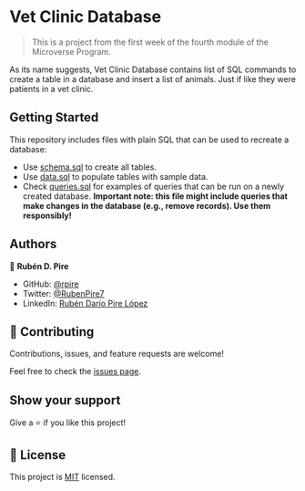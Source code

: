 # Vet Clinic Database

> This is a project from the first week of the fourth module of the Microverse Program.

As its name suggests, Vet Clinic Database contains list of SQL commands to create a table in a database and insert a list of animals. Just if like they were patients in a vet clinic.


## Getting Started

This repository includes files with plain SQL that can be used to recreate a database:

- Use [schema.sql](./schema.sql) to create all tables.
- Use [data.sql](./data.sql) to populate tables with sample data.
- Check [queries.sql](./queries.sql) for examples of queries that can be run on a newly created database. **Important note: this file might include queries that make changes in the database (e.g., remove records). Use them responsibly!**


## Authors

👤 **Rubén D. Pire**

- GitHub: [@rpire](https://github.com/rpire)
- Twitter: [@RubenPire7](https://twitter.com/RubenPire7)
- LinkedIn: [Rubén Darío Pire López](https://www.linkedin.com/in/ruben-d-pire/)

## 🤝 Contributing

Contributions, issues, and feature requests are welcome!

Feel free to check the [issues page](../../issues/).

## Show your support

Give a ⭐️ if you like this project!

## 📝 License

This project is [MIT](./MIT.md) licensed.
